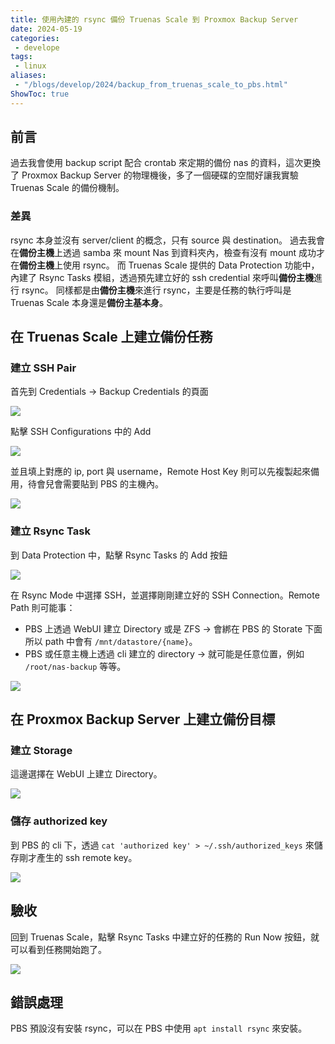 ```yaml
---
title: 使用內建的 rsync 備份 Truenas Scale 到 Proxmox Backup Server
date: 2024-05-19
categories:
 - develope
tags:
 - linux
aliases:
 - "/blogs/develop/2024/backup_from_truenas_scale_to_pbs.html"
ShowToc: true
---
```


## 前言

過去我會使用 backup script 配合 crontab 來定期的備份 nas 的資料，這次更換了 Proxmox Backup Server 的物理機後，多了一個硬碟的空間好讓我實驗 Truenas Scale 的備份機制。

### 差異

rsync 本身並沒有 server/client 的概念，只有 source 與 destination。
過去我會在**備份主機**上透過 samba 來 mount Nas 到資料夾內，檢查有沒有 mount 成功才在**備份主機**上使用 rsync。
而 Truenas Scale 提供的 Data Protection 功能中，內建了 Rsync Tasks 模組，透過預先建立好的 ssh credential 來呼叫**備份主機**進行 rsync。
同樣都是由**備份主機**來進行 rsync，主要是任務的執行呼叫是 Truenas Scale 本身還是**備份主基本身**。

## 在 Truenas Scale 上建立備份任務

### 建立 SSH Pair

首先到 Credentials -> Backup Credentials 的頁面

![](images/20240519_163627.png)

點擊 SSH Configurations 中的 Add

![](images/20240519_163732.png)

並且填上對應的 ip, port 與 username，Remote Host Key 則可以先複製起來備用，待會兒會需要貼到 PBS 的主機內。

![](images/20240519_163821.png)

### 建立 Rsync Task

到 Data Protection 中，點擊 Rsync Tasks 的 Add 按鈕

![](images/20240519_163855.png)

在 Rsync Mode 中選擇 SSH，並選擇剛剛建立好的 SSH Connection。Remote Path 則可能事：
- PBS 上透過 WebUI 建立 Directory 或是 ZFS -> 會綁在 PBS 的 Storate 下面所以 path 中會有 `/mnt/datastore/{name}`。
- PBS 或任意主機上透過 cli 建立的 directory -> 就可能是任意位置，例如 `/root/nas-backup` 等等。

![](images/20240519_163941.png)

## 在 Proxmox Backup Server 上建立備份目標

### 建立 Storage

這邊選擇在 WebUI 上建立 Directory。

![](images/20240519_164048.png)

### 儲存 authorized key

到 PBS 的 cli 下，透過 `cat 'authorized key' > ~/.ssh/authorized_keys` 來儲存剛才產生的 ssh remote key。

![](images/20240519_164332.png)

## 驗收

回到 Truenas Scale，點擊 Rsync Tasks 中建立好的任務的 Run Now 按鈕，就可以看到任務開始跑了。

![](images/20240519_170938.png)

## 錯誤處理

PBS 預設沒有安裝 rsync，可以在 PBS 中使用 `apt install rsync` 來安裝。
